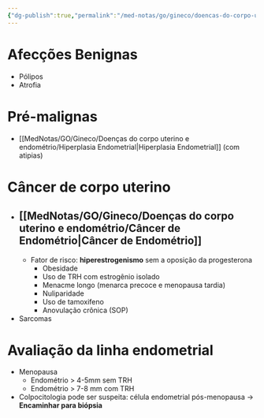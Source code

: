 ```yaml
---
{"dg-publish":true,"permalink":"/med-notas/go/gineco/doencas-do-corpo-uterino-e-endometrio/sangramento-pos-menopausa/","tags":["review"]}
---
```


# Afecções Benignas
- Pólipos
- Atrofia
# Pré-malignas
- [[MedNotas/GO/Gineco/Doenças do corpo uterino e endométrio/Hiperplasia Endometrial\|Hiperplasia Endometrial]] (com atipias)

# Câncer de corpo uterino
- ## [[MedNotas/GO/Gineco/Doenças do corpo uterino e endométrio/Câncer de Endométrio\|Câncer de Endométrio]]
	- Fator de risco: **hiperestrogenismo** sem a oposição da progesterona
		- Obesidade
		- Uso de TRH com estrogênio isolado
		- Menacme longo (menarca precoce e menopausa tardia)
		- Nuliparidade
		- Uso de tamoxifeno
		- Anovulação crônica (SOP)
- Sarcomas

# Avaliação da linha endometrial
- Menopausa
	- Endométrio > 4-5mm sem TRH 
	- Endométrio > 7-8 mm com TRH
- Colpocitologia pode ser suspeita: célula endometrial pós-menopausa
-> **Encaminhar para biópsia**